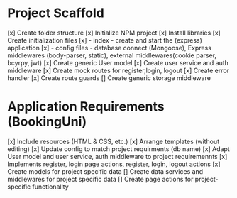 # Project Scaffold

[x] Create folder structure
[x] Initialize NPM project
[x] Install libraries
[x] Create initialization files
    [x] - index - create and start the (express) application
    [x] - config files - database connect (Mongoose), Express middlewares (body-parser, static), external middlewares(cookie parser, bcyrpy, jwt)
[x] Create generic User model
[x] Create user service and auth middleware
[x] Create mock routes for register,login, logout
[x] Create error handler
[x] Create route guards
[] Create generic storage middleware

# Application Requirements (BookingUni)

[x] Include resources (HTML & CSS, etc.)
[x] Arrange templates (without editing)
[x] Update config to match project requirments (db name)
[x] Adapt User model and user service, auth middleware to project requiremennts 
[x] Implements register, login page actions, register, login, logout actions
[x] Create models for project specific data
[] Create data services and middlewares for project specific data
[] Create page actions for project-specific functionality